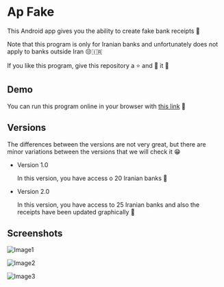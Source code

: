 # Ap Fake

This Android app gives you the ability to create fake bank receipts 🧾

Note that this program is only for Iranian banks and unfortunately does not apply to banks outside Iran 😒🇮🇷

If you like this program, give this repository a ⭐ and 🍴 it 🤩

## Demo

You can run this program online in your browser with [this link](https://appetize.io/app/vf3dttdx0jd593r7xg966cqpa4?device=nexus5) 🔗

## Versions


The differences between the versions are not very great, but there are minor variations between the versions that we will check it 😁

  * Version 1.0

    In this version, you have access o 20 Iranian banks 🤔
  
  * Version 2.0

    In this version, you have access to 25 Iranian banks and also the receipts have been updated graphically 🤩

## Screenshots

![Image1](https://uupload.ir/files/ujwr_3.png)

![Image2](https://uupload.ir/files/mdm_2.png)

![Image3](https://uupload.ir/files/prz1_1.png)
